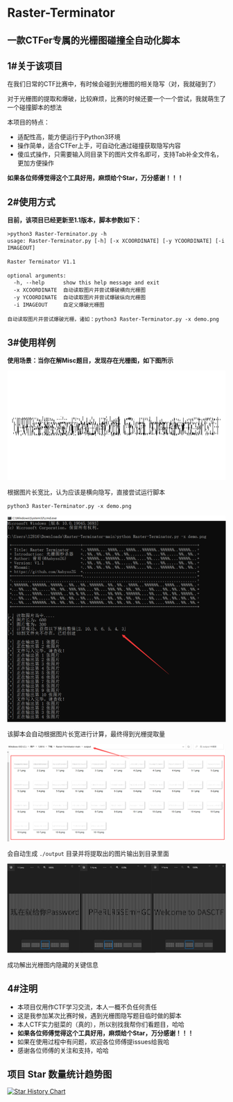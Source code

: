 # Raster-Terminator
## 一款CTFer专属的光栅图碰撞全自动化脚本

## 1#关于该项目
在我们日常的CTF比赛中，有时候会碰到光栅图的相关隐写（对，我就碰到了）

对于光栅图的提取和爆破，比较麻烦，比赛的时候还要一个一个尝试，我就萌生了一个碰撞脚本的想法

本项目的特点：
- 适配性高，能方便运行于Python3环境
- 操作简单，适合CTFer上手，可自动化通过碰撞获取隐写内容
- 傻瓜式操作，只需要输入同目录下的图片文件名即可，支持Tab补全文件名，更加方便操作

**如果各位师傅觉得这个工具好用，麻烦给个Star，万分感谢！！！**

## 2#使用方式

**目前，该项目已经更新至1.1版本，脚本参数如下：**

```
>python3 Raster-Terminator.py -h
usage: Raster-Terminator.py [-h] [-x XCOORDINATE] [-y YCOORDINATE] [-i IMAGEOUT]

Raster Terminator V1.1

optional arguments:
  -h, --help      show this help message and exit
  -x XCOORDINATE  自动读取图片并尝试爆破横向光栅图
  -y YCOORDINATE  自动读取图片并尝试爆破纵向光栅图
  -i IMAGEOUT     自定义爆破光栅图

自动读取图片并尝试爆破光栅，诸如：python3 Raster-Terminator.py -x demo.png
```

## 3#使用样例

**使用场景：当你在解Misc题目，发现存在光栅图，如下图所示**

![Demo](./demo.png)

根据图片长宽比，认为应该是横向隐写，直接尝试运行脚本

```
python3 Raster-Terminator.py -x demo.png
```

![xout1](./img/xout-1.png)

该脚本会自动根据图片长宽进行计算，最终得到光栅提取量

![xout2](./img/xout-2.png)

会自动生成 `./output` 目录并将提取出的图片输出到目录里面

![xout3](./img/xout-3.png)

成功解出光栅图内隐藏的关键信息

## 4#注明
- 本项目仅用作CTF学习交流，本人一概不负任何责任
- 这是我参加某次比赛时候，遇到光栅图隐写题目临时做的脚本
- 本人CTF实力挺菜的（真的），所以别找我帮你们看题目，哈哈
- **如果各位师傅觉得这个工具好用，麻烦给个Star，万分感谢！！！**
- 如果在使用过程中有问题，欢迎各位师傅提issues给我哈
- 感谢各位师傅的关注和支持，哈哈

## 项目 Star 数量统计趋势图

[![Star History Chart](https://api.star-history.com/svg?repos=AabyssZG/Raster-Terminator&type=Date)](https://star-history.com/#AabyssZG/Raster-Terminator&Date)
